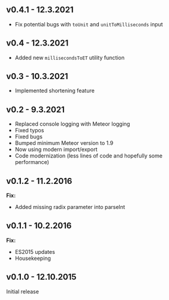 ## v0.4.1 - 12.3.2021
* Fix potential bugs with `toUnit` and `unitToMilliseconds` input

## v0.4 - 12.3.2021
* Added new `millisecondsToET` utility function

## v0.3 - 10.3.2021
* Implemented shortening feature

## v0.2 - 9.3.2021
* Replaced console logging with Meteor logging
* Fixed typos
* Fixed bugs
* Bumped minimum Meteor version to 1.9
* Now using modern import/export
* Code modernization (less lines of code and hopefully some performance)

## v0.1.2 - 11.2.2016
**Fix:**
* Added missing radix parameter into parseInt

## v0.1.1 - 10.2.2016
**Fix:**
* ES2015 updates
* Housekeeping

## v0.1.0 - 12.10.2015
Initial release
